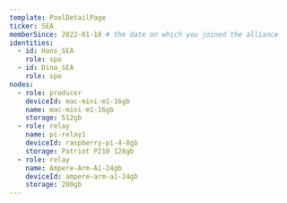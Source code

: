 ```yaml
---
template: PoolDetailPage
ticker: SEA
memberSince: 2022-01-18 # the date on which you joined the alliance
identities:
  - id: Hans_SEA
    role: spo
  - id: Dina_SEA
    role: spo
nodes:
  - role: producer
    deviceId: mac-mini-m1-16gb
    name: mac-mini-m1-16gb
    storage: 512gb
  - role: relay
    name: pi-relay1
    deviceId: raspberry-pi-4-8gb
    storage: Patriot P210 128gb
  - role: relay
    name: Ampere-Arm-A1-24gb
    deviceId: ampere-arm-a1-24gb
    storage: 200gb
---
```

